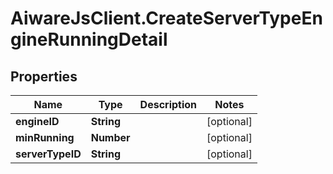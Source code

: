 # AiwareJsClient.CreateServerTypeEngineRunningDetail

## Properties

Name | Type | Description | Notes
------------ | ------------- | ------------- | -------------
**engineID** | **String** |  | [optional] 
**minRunning** | **Number** |  | [optional] 
**serverTypeID** | **String** |  | [optional] 


